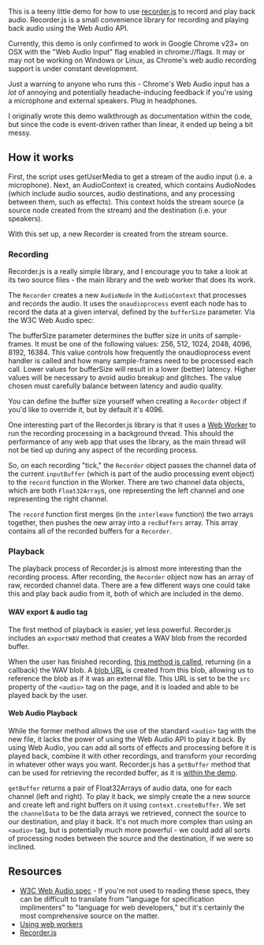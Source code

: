 This is a teeny little demo for how to use [recorder.js](https://github.com/mattdiamond/Recorderjs) to record and play back audio. Recorder.js is a small convenience library for recording and playing back audio using the Web Audio API.

Currently, this demo is only confirmed to work in Google Chrome v23+ on OSX with the "Web Audio Input" flag enabled in chrome://flags. It may or may not be working on Windows or Linux, as Chrome's web audio recording support is under constant development.

Just a warning to anyone who runs this - Chrome's Web Audio input has a *lot* of annoying and potentially headache-inducing feedback if you're using a microphone and external speakers. Plug in headphones.

I originally wrote this demo walkthrough as documentation within the code, but since the code is event-driven rather than linear, it ended up being a bit messy. 

## How it works

First, the script uses getUserMedia to get a stream of the audio input (i.e. a microphone). Next, an AudioContext is created, which contains AudioNodes (which include audio sources, audio destinations, and any processing between them, such as effects). This context holds the stream source (a source node created from the stream) and the destination (i.e. your speakers).

With this set up, a new Recorder is created from the stream source.

### Recording

Recorder.js is a really simple library, and I encourage you to take a look at its two source files - the main library and the web worker that does its work.

The `Recorder` creates a new `AudioNode` in the `AudioContext` that processes and records the audio. It uses the `onaudioprocess` event each node has to record the data at a given interval, defined by the `bufferSize` parameter. Via the W3C Web Audio spec:

  The bufferSize parameter determines the buffer size in units of sample-frames. It must be one of the following values: 256, 512, 1024, 2048, 4096, 8192, 16384. This value controls how frequently the onaudioprocess event handler is called and how many sample-frames need to be processed each call. Lower values for bufferSize will result in a lower (better) latency. Higher values will be necessary to avoid audio breakup and glitches. The value chosen must carefully balance between latency and audio quality.

 You can define the buffer size yourself when creating a `Recorder` object if you'd like to override it, but by default it's 4096. 

One interesting part of the Recorder.js library is that it uses a [Web Worker](https://developer.mozilla.org/en-US/docs/DOM/Using_web_workers) to run the recording processing in a background thread. This should the performance of any web app that uses the library, as the main thread will not be tied up during any aspect of the recording process.

So, on each recording "tick," the `Recorder` object passes the channel data of the current `inputBuffer` (which is part of the audio processing event object) to the `record` function in the Worker. There are two channel data objects, which are both `Float32Array`s, one representing the left channel and one representing the right channel.

The `record` function first merges (in the `interleave` function) the two arrays together, then pushes the new array into a `recBuffers` array. This array contains all of the recorded buffers for a `Recorder`.

### Playback

The playback process of Recorder.js is almost more interesting than the recording process. After recording, the `Recorder` object now has an array of raw, recorded channel data. There are a few different ways one could take this and play back audio from it, both of which are included in the demo.

#### WAV export & audio tag

The first method of playback is easier, yet less powerful. Recorder.js includes an `exportWAV` method that creates a WAV blob from the recorded buffer. 

When the user has finished recording, [this method is called][exportWAV], returning (in a callback) the WAV blob. A [blob URL](https://developer.mozilla.org/en-US/docs/DOM/window.URL.createObjectURL) is created from this blob, allowing us to reference the blob as if it was an external file. This URL is set to be the `src` property of the `<audio>` tag on the page, and it is loaded and able to be played back by the user.

#### Web Audio Playback

While the former method allows the use of the standard `<audio>` tag with the new file, it lacks the power of using the Web Audio API to play it back. By using Web Audio, you can add all sorts of effects and processing before it is played back, combine it with other recordings, and transform your recording in whatever other ways you want. Recorder.js has a `getBuffer` method that can be used for retrieving the recorded buffer, as it is [within the demo][getBuffer].

`getBuffer` returns a pair of Float32Arrays of audio data, one for each channel (left and right). To play it back, we simply create the a new source and create left and right buffers on it using `context.createBuffer`. We set the `channelData` to be the data arrays we retrieved, connect the source to our destination, and play it back. It's not much more complex than using an `<audio>` tag, but is potentially much more powerful - we could add all sorts of processing nodes between the source and the destination, if we were so inclined.

## Resources

* [W3C Web Audio spec](https://dvcs.w3.org/hg/audio/raw-file/tip/webaudio/specification.html) - If you're not used to reading these specs, they can be difficult to translate from "language for specification implimenters" to "language for web developers," but it's certainly the most comprehensive source on the matter.
* [Using web workers](https://developer.mozilla.org/en-US/docs/DOM/Using_web_workers)
* [Recorder.js](https://github.com/mattdiamond/Recorderjs)

[exportWAV]: https://github.com/thomasboyt/web-audio-recording-demo/blob/master/script/main.js#L14
[getBuffer]: https://github.com/thomasboyt/web-audio-recording-demo/blob/master/script/main.js#L22